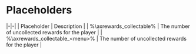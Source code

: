 # Placeholders

|-|-|
| Placeholder | Description |
| %\axrewards_collectable% | The number of uncollected rewards for the player |
| %\axrewards_collectable_&lt;menu>% | The number of uncollected rewards for the player |